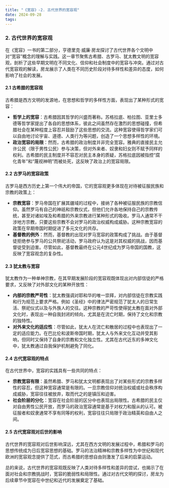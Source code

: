 ```yaml
---
title: "《宽容》-2. 古代世界的宽容观"
date: 2024-09-28
tags: 
---
```

### 2. 古代世界的宽容观

在《宽容》一书的第二部分，亨德里克·威廉·房龙探讨了古代世界各个文明中对“宽容”概念的理解与实践。这一章节聚焦古希腊、古罗马、犹太教文明的宽容观，剖析了这些早期文明在不同文化、信仰和社会制度中的宽容与冲突。通过对古代宽容观的解读，房龙展示了人类在不同历史阶段对待多样性和差异的态度，如何影响了社会的发展。

#### 2.1 古希腊的宽容观

古希腊是西方文明的发源地，在思想和哲学的多样性方面，表现出了某种形式的宽容：

- **哲学上的宽容**：古希腊因其哲学的兴盛而著称。苏格拉底、柏拉图、亚里士多德等哲学家提出了各自的思想体系，彼此之间虽然存在激烈的思想碰撞，但希腊社会在某种程度上容忍并鼓励了这些思想的交流。这种宽容使得哲学家们可以自由地讨论宇宙、道德、人类行为等问题，创造了一个思想多样性的环境。
- **政治宽容的局限**：然而，古希腊的政治制度并非完全宽容。雅典的直接民主允许公民（限于男性公民）参与决策，但对外来者、奴隶和妇女则不赋予同样的权利。古希腊的民主制度并不容忍对民主本身的质疑，苏格拉底因被指控“腐化青年”和“蔑视神明”而被处死，这反映了政治上的宽容局限。

#### 2.2 古罗马的宽容政策

古罗马是西方历史上第一个伟大的帝国，它的宽容观更多体现在对待被征服民族和宗教的政策上：

- **宗教宽容**：罗马帝国在扩展其疆域的过程中，接纳了各种被征服民族的宗教信仰。虽然罗马有自己的神祇和宗教仪式，但他们允许各地保持自己的宗教传统，甚至对诸如埃及和希腊的外来宗教进行某种形式的吸收。罗马人通常不干涉地方宗教，只要这些宗教不会对罗马的政治权威构成威胁。这种宗教宽容的政策在早期帝国时期促进了多元文化的共存。
- **基督教的例外**：然而，基督教的出现对罗马宽容的政策构成了挑战。由于基督徒拒绝参与罗马的公共祭祀活动，罗马政府认为这是对其权威的挑战，因而基督徒受到迫害。尽管如此，基督教最终在公元4世纪成为罗马帝国的国教，这反映了宽容观念的复杂性。

#### 2.3 犹太教与宽容

犹太教作为一种单神宗教，在其早期发展阶段的宽容观既体现出对内部信徒的严格要求，又反映了对外部文化的某种开放性：

- **内部的宗教严苛性**：犹太教强调对耶和华的唯一崇拜，对内部信徒在宗教实践和行为规范上要求严格。例如《圣经》中的律法严密规范了犹太人的日常生活、祭祀仪式以及与外族人的交往。这种宗教的严苛性使得犹太教在面对外部文化时，表现出一种自我封闭的倾向，尤其是在流亡时期，保持了文化和宗教的独特性。
- **对外来文化的适应性**：尽管如此，犹太人在流亡和散居的过程中也表现出了一定的适应能力。在巴比伦和波斯帝国时期，犹太人与外来文化互动并受其影响，但同时又保持了自身的宗教和文化独立性。尤其在古代近东的多神文化中，犹太教通过自我保护机制避免了同化。

#### 2.4 古代宽容观的特点

在古代世界中，宽容的实践具有一些共同的特点：

- **宗教宽容有限**：虽然希腊、罗马和犹太文明都表现出了对某些形式的宗教多样性的容忍，但这种宽容通常是有限的。一旦宗教信仰对统治权威或社会秩序构成威胁，宽容往往被放弃，取而代之的是镇压和迫害。
- **社会阶层的分化**：宽容在社会阶层的区分中也表现出局限性。古希腊的民主仅对自由男性公民开放，而罗马的政治宽容通常是基于对权力和服从的认可。被征服者和奴隶通常不享有同等的权利，宽容往往只局限于政治精英和自由人之间。

#### 2.5 古代宽容观对后世的影响

古代世界的宽容观对后世影响深远，尤其在西方文明的发展过程中，希腊和罗马的思想传统成为日后宽容思想的基础。罗马的法治精神和宗教多样性为中世纪和现代欧洲的宽容观念提供了范式，而古希腊的思想自由则激发了后来的启蒙运动。

总的来说，古代世界的宽容观既反映了人类对待多样性和差异的尝试，也揭示了在面对社会和宗教挑战时，宽容的脆弱性和局限性。通过对古代文明的探讨，房龙为后续章节中宽容在中世纪和近代的发展奠定了基础。